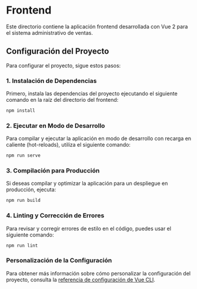 # Frontend

Este directorio contiene la aplicación frontend desarrollada con Vue 2 para el sistema administrativo de ventas.

## Configuración del Proyecto

Para configurar el proyecto, sigue estos pasos:

### 1. Instalación de Dependencias

Primero, instala las dependencias del proyecto ejecutando el siguiente comando en la raíz del directorio del frontend:

```bash
npm install
```

### 2. Ejecutar en Modo de Desarrollo

Para compilar y ejecutar la aplicación en modo de desarrollo con recarga en caliente (hot-reloads), utiliza el siguiente comando:

```bash
npm run serve
```

### 3. Compilación para Producción

Si deseas compilar y optimizar la aplicación para un despliegue en producción, ejecuta:

```bash
npm run build
```

### 4. Linting y Corrección de Errores

Para revisar y corregir errores de estilo en el código, puedes usar el siguiente comando:

```bash
npm run lint
```

### Personalización de la Configuración

Para obtener más información sobre cómo personalizar la configuración del proyecto, consulta la [referencia de configuración de Vue CLI](https://cli.vuejs.org/config/).
